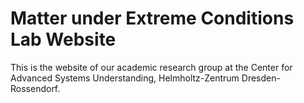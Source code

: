 # Matter under Extreme Conditions Lab Website

This is the website of our academic research group at the Center for Advanced Systems Understanding, Helmholtz-Zentrum Dresden-Rossendorf.


